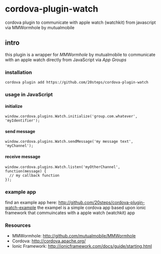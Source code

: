 # cordova-plugin-watch
cordova plugin to communicate with apple watch (watchkit) from javascript via MMWormhole by mutualmobile

## intro
this plugin is a wrapper for *MMWormhole* by mutualmobile to communicate with an apple watch directly from JavaScript via *App Groups*

### installation
```
cordova plugin add https://github.com/20steps/cordova-plugin-watch
```

### usage in JavaScript
#### initialize
```
window.cordova.plugins.Watch.initialize('group.com.whatever', 'myIdentifier');
```
#### send message
```
window.cordova.plugins.Watch.sendMessage('my message text', 'myChannel');
```

#### receive message
```
window.cordova.plugins.Watch.listen('myOtherChannel', function(message) {
  // my callback function
});
```

### example app
find an example app here: http://github.com/20steps/cordova-plugin-watch-example
the exampel is a simple cordova app based upon ionic framework that commuincates with a apple watch (watchkit) app

### Resources 
* MMWormhole: http://github.com/mutualmobile/MMWormhole
* Cordova: http://cordova.apache.org/
* Ionic Framework: http://ionicframework.com/docs/guide/starting.html
